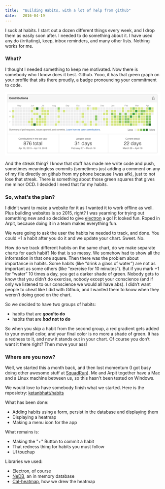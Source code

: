```yaml
---
title:	"Building Habits, with a lot of help from github"
date:	2016-04-19
---
```

I suck at habits. I start out a dozen different things every week, and I drop them as easily soon after. I needed to do something about it.
I have used any.do (irritating), keep, inbox reminders, and many other lists. Nothing works for me.

### What?
I thought I needed something to keep me motivated. Now there is somebody who I know does it best. Github. Yooo, it has that green graph on your profile that sits there proudly, a badge pronouncing your commitment to code. 

![Aaaah these green squares](/img/github-commit-heatmap.png)

And the streak thing? I know that stuff has made me write code and push, sometimes meaningless commits (sometimes just adding a comment on any of my file directly on github from my phone because I was afk), just to not lose that streak. There is something about those green squares that gives me minor OCD.
I decided I need that for my habits.

### So, what's the plan?
I didn’t want to make a website for it as I wanted it to work offline as well. Plus building websites is so 2015, right? I was yearning for trying out something new and so decided to give [electron](http://electron.atom.io/) a go! It looked fun. Roped in Arpit, because doing it in a team makes everything fun.

We were going to ask the user the habits he needed to track, and done. You could +1 a habit after you do it and we update your chart. Sweet. No.

How do we track different habits on the same chart, do we make separate charts for each habit? No that is so messy. We somehow had to show all the information in that one square.
Then there was the problem about importance in habits. Some habits (like “drink a glass of water”) are not as important as some others (like “exercise for 10 minutes”). But if you mark +1 for “water” 10 times a day, you get a darker shade of green. Nobody gets to know that you didn’t do exercise, nobody except your conscience (and if only we listened to our conscience we would all have abs).
I didn’t want people to cheat like I did with Github, and I wanted them to know when they weren’t doing good on the chart.

So we decided to have two groups of habits:

- habits that are **_good_ to do**
- habits that are **_bad_ not to do**

So when you skip a habit from the second group, a red gradient gets added to your overall color, and your final color is no more a shade of green. It has a redness to it, and now it stands out in your chart. Of course you don’t want it there right? Then move your ass!

### Where are you now?
Well, we started this a month back, and then lost momentum (I got busy doing other awesome stuff at [SquadRun](https://squadrun.co/)). 
Me and Arpit together have a Mac and a Linux machine between us, so this hasn't been tested on Windows.

We would love to have somebody finish what we started. Here is the reposiotry: [ketanbhatt/habits](https://github.com/ketanbhatt/habits)

What has been done:

- Adding habits using a form, persist in the database and displaying them
- Displaying a heatmap
- Making a menu icon for the app

What remains is:

- Making the "+" Button to commit a habit
- That redness thing for habits you must follow
- UI touchup

Libraries we used:

- Electron, of course
- [NeDB](https://github.com/louischatriot/nedb), an in memory database
- [Cal-heatmap](http://cal-heatmap.com/), how we drew the heatmap
